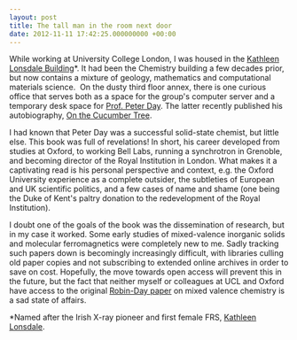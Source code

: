 ```yaml
---
layout: post
title: The tall man in the room next door
date: 2012-11-11 17:42:25.000000000 +00:00
---
```

<p>While working at University College London, I was housed in the <a href="http://www.ucl.ac.uk/klmc/">Kathleen Lonsdale Building</a>*. It had been the Chemistry building a few decades prior, but now contains a mixture of geology, mathematics and computational materials science.  On the dusty third floor annex, there is one curious office that serves both as a space for the group's computer server and a temporary desk space for <a href="http://en.wikipedia.org/wiki/Peter_Day_%28chemist%29">Prof. Peter Day</a>. The latter recently published his autobiography, <a href="http://www.amazon.co.uk/Cucumber-Tree-Peter-Day/dp/1845301196">On the Cucumber Tree</a>.</p>
<p>I had known that Peter Day was a successful solid-state chemist, but little else. This book was full of revelations! In short, his career developed from studies at Oxford, to working Bell Labs, running a synchrotron in Grenoble, and becoming director of the Royal Institution in London. What makes it a captivating read is his personal perspective and context, e.g. the Oxford University experience as a complete outsider, the subtleties of European and UK scientific politics, and a few cases of name and shame (one being the Duke of Kent's paltry donation to the redevelopment of the Royal Institution).</p>
<p>I doubt one of the goals of the book was the dissemination of research, but in my case it worked. Some early studies of mixed-valence inorganic solids and molecular ferromagnetics were completely new to me. Sadly tracking such papers down is becomingly increasingly difficult, with libraries culling old paper copies and not subscribing to extended online archives in order to save on cost. Hopefully, the move towards open access will prevent this in the future, but the fact that neither myself or colleagues at UCL and Oxford have access to the original <a href="http://www.sciencedirect.com/science/article/pii/S006527920860179X">Robin-Day paper</a> on mixed valence chemistry is a sad state of affairs.</p>
<p>*Named after the Irish X-ray pioneer and first female FRS, <a href="http://en.wikipedia.org/wiki/Kathleen_Lonsdale">Kathleen Lonsdale</a>.</p>
